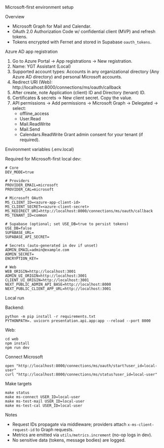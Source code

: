 Microsoft-first environment setup

Overview

- Microsoft Graph for Mail and Calendar.
- OAuth 2.0 Authorization Code w/ confidential client (MVP) and refresh tokens.
- Tokens encrypted with Fernet and stored in Supabase `oauth_tokens`.

Azure AD app registration

1. Go to Azure Portal → App registrations → New registration.
2. Name: YGT Assistant (Local)
3. Supported account types: Accounts in any organizational directory (Any Azure AD directory) and personal Microsoft accounts.
4. Redirect URI (Web): http://localhost:8000/connections/ms/oauth/callback
5. After create, note Application (client) ID and Directory (tenant) ID.
6. Certificates & secrets → New client secret. Copy the value.
7. API permissions → Add permissions → Microsoft Graph → Delegated → select:
   - offline_access
   - User.Read
   - Mail.ReadWrite
   - Mail.Send
   - Calendars.ReadWrite
     Grant admin consent for your tenant (if required).

Environment variables (.env.local)

Required for Microsoft-first local dev:

```
# Core
DEV_MODE=true

# Providers
PROVIDER_EMAIL=microsoft
PROVIDER_CAL=microsoft

# Microsoft OAuth
MS_CLIENT_ID=<azure-app-client-id>
MS_CLIENT_SECRET=<azure-client-secret>
MS_REDIRECT_URI=http://localhost:8000/connections/ms/oauth/callback
MS_TENANT_ID=common

# Supabase (optional; set USE_DB=true to persist tokens)
USE_DB=false
SUPABASE_URL=
SUPABASE_API_SECRET=

# Secrets (auto-generated in dev if unset)
ADMIN_EMAIL=admin@example.com
ADMIN_SECRET=
ENCRYPTION_KEY=

# Web
WEB_ORIGIN=http://localhost:3001
ADMIN_UI_ORIGIN=http://localhost:3001
CLIENT_UI_ORIGIN=http://localhost:3001
NEXT_PUBLIC_ADMIN_API_BASE=http://localhost:8000
NEXT_PUBLIC_CLIENT_APP_URL=http://localhost:3001
```

Local run

Backend:

```
python -m pip install -r requirements.txt
PYTHONPATH=. uvicorn presentation.api.app:app --reload --port 8000
```

Web:

```
cd web
npm install
npm run dev
```

Connect Microsoft

```
open "http://localhost:8000/connections/ms/oauth/start?user_id=local-user"
curl "http://localhost:8000/connections/ms/status?user_id=local-user"
```

Make targets

```
make status
make ms-connect USER_ID=local-user
make ms-test-mail USER_ID=local-user
make ms-test-cal USER_ID=local-user
```

Notes

- Request IDs propagate via middleware; providers attach `x-ms-client-request-id` to Graph requests.
- Metrics are emitted via `utils/metrics.increment` (no-op logs in dev).
- No sensitive data (tokens, message bodies) are logged.

